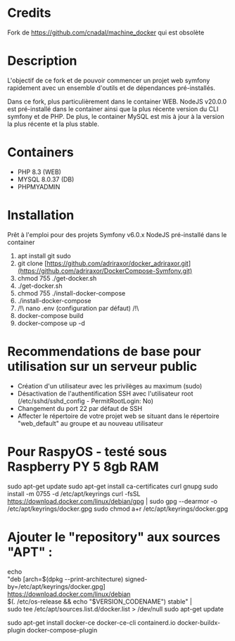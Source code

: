 # Credits 

Fork de https://github.com/cnadal/machine_docker qui est obsolète

# Description 

L'objectif de ce fork et de pouvoir commencer un projet web symfony rapidement avec un ensemble d'outils et de dépendances pré-installés.

Dans ce fork, plus particulièrement dans le container WEB. NodeJS v20.0.0 est pré-installé dans le container ainsi que la plus récente version du CLI symfony et de PHP.
De plus, le container MySQL est mis à jour à la version la plus récente et la plus stable.   

# Containers 

- PHP 8.3 (WEB)
- MYSQL 8.0.37 (DB)
- PHPMYADMIN 

# Installation 

Prêt à l'emploi pour des projets Symfony v6.0.x
NodeJS pré-installé dans le container

1) apt install git sudo
2) git clone [https://github.com/adriraxor/docker_adriraxor.git](https://github.com/adriraxor/DockerCompose-Symfony.git)
3) chmod 755 ./get-docker.sh 
4) ./get-docker.sh
5) chmod 755 ./install-docker-compose
6) ./install-docker-compose 
7) /!\ nano .env (configuration par défaut) /!\
8) docker-compose build
9) docker-compose up -d

# Recommendations de base pour utilisation sur un serveur public

- Création d'un utilisateur avec les privilèges au maximum (sudo)
- Désactivation de l'authentification SSH avec l'utilisateur root (/etc/sshd/sshd_config - PermitRootLogin: No)
- Changement du port 22 par défaut de SSH
- Affecter le répertoire de votre projet web se situant dans le répertoire "web_default" au groupe et au nouveau utilisateur

# Pour RaspyOS - testé sous Raspberry PY 5 8gb RAM

sudo apt-get update
sudo apt-get install ca-certificates curl gnupg
sudo install -m 0755 -d /etc/apt/keyrings
curl -fsSL https://download.docker.com/linux/debian/gpg | sudo gpg --dearmor -o /etc/apt/keyrings/docker.gpg
sudo chmod a+r /etc/apt/keyrings/docker.gpg

# Ajouter le "repository" aux sources "APT" :
echo \
  "deb [arch=$(dpkg --print-architecture) signed-by=/etc/apt/keyrings/docker.gpg] https://download.docker.com/linux/debian \
  $(. /etc/os-release && echo "$VERSION_CODENAME") stable" | \
  sudo tee /etc/apt/sources.list.d/docker.list > /dev/null
sudo apt-get update

sudo apt-get install docker-ce docker-ce-cli containerd.io docker-buildx-plugin docker-compose-plugin

